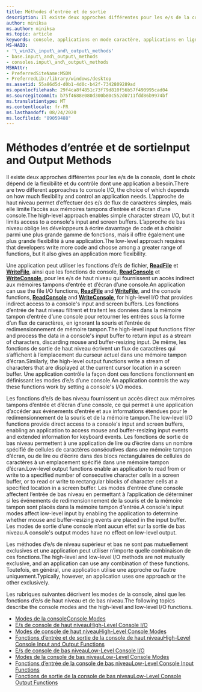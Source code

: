 ```yaml
---
title: Méthodes d’entrée et de sortie
description: Il existe deux approches différentes pour les e/s de la console, dont le choix dépend de la flexibilité et du contrôle dont une application a besoin.
author: miniksa
ms.author: miniksa
ms.topic: article
keywords: console, applications en mode caractère, applications en ligne de commande, applications Terminal Server, API de console
MS-HAID:
- '\_win32\_input\_and\_output\_methods'
- base.input\_and\_output\_methods
- consoles.input\_and\_output\_methods
MSHAttr:
- PreferredSiteName:MSDN
- PreferredLib:/library/windows/desktop
ms.assetid: 55a86d5d-d0b1-4d0c-b42f-7342809289ad
ms.openlocfilehash: 29f4ca8f4851c73f79d810f56b57f490995cad04
ms.sourcegitcommit: b75f4688e080d300b80c552d0711fdd86b9974bf
ms.translationtype: MT
ms.contentlocale: fr-FR
ms.lasthandoff: 08/24/2020
ms.locfileid: "89059488"
---
```

# <a name="input-and-output-methods"></a><span data-ttu-id="6df1c-104">Méthodes d’entrée et de sortie</span><span class="sxs-lookup"><span data-stu-id="6df1c-104">Input and Output Methods</span></span>


<span data-ttu-id="6df1c-105">Il existe deux approches différentes pour les e/s de la console, dont le choix dépend de la flexibilité et du contrôle dont une application a besoin.</span><span class="sxs-lookup"><span data-stu-id="6df1c-105">There are two different approaches to console I/O, the choice of which depends on how much flexibility and control an application needs.</span></span> <span data-ttu-id="6df1c-106">L’approche de haut niveau permet d’effectuer des e/s de flux de caractères simples, mais elle limite l’accès aux mémoires tampons d’entrée et d’écran d’une console.</span><span class="sxs-lookup"><span data-stu-id="6df1c-106">The high-level approach enables simple character stream I/O, but it limits access to a console's input and screen buffers.</span></span> <span data-ttu-id="6df1c-107">L’approche de bas niveau oblige les développeurs à écrire davantage de code et à choisir parmi une plus grande gamme de fonctions, mais il offre également une plus grande flexibilité à une application.</span><span class="sxs-lookup"><span data-stu-id="6df1c-107">The low-level approach requires that developers write more code and choose among a greater range of functions, but it also gives an application more flexibility.</span></span>

<span data-ttu-id="6df1c-108">Une application peut utiliser les fonctions d’e/s de fichier, [**ReadFile**](https://msdn.microsoft.com/library/windows/desktop/aa365467) et [**WriteFile**](https://msdn.microsoft.com/library/windows/desktop/aa365747), ainsi que les fonctions de console, [**ReadConsole**](readconsole.md) et [**WriteConsole**](writeconsole.md), pour les e/s de haut niveau qui fournissent un accès indirect aux mémoires tampons d’entrée et d’écran d’une console.</span><span class="sxs-lookup"><span data-stu-id="6df1c-108">An application can use the file I/O functions, [**ReadFile**](https://msdn.microsoft.com/library/windows/desktop/aa365467) and [**WriteFile**](https://msdn.microsoft.com/library/windows/desktop/aa365747), and the console functions, [**ReadConsole**](readconsole.md) and [**WriteConsole**](writeconsole.md), for high-level I/O that provides indirect access to a console's input and screen buffers.</span></span> <span data-ttu-id="6df1c-109">Les fonctions d’entrée de haut niveau filtrent et traitent les données dans la mémoire tampon d’entrée d’une console pour retourner les entrées sous la forme d’un flux de caractères, en ignorant la souris et l’entrée de redimensionnement de mémoire tampon.</span><span class="sxs-lookup"><span data-stu-id="6df1c-109">The high-level input functions filter and process the data in a console's input buffer to return input as a stream of characters, discarding mouse and buffer-resizing input.</span></span> <span data-ttu-id="6df1c-110">De même, les fonctions de sortie de haut niveau écrivent un flux de caractères qui s’affichent à l’emplacement du curseur actuel dans une mémoire tampon d’écran.</span><span class="sxs-lookup"><span data-stu-id="6df1c-110">Similarly, the high-level output functions write a stream of characters that are displayed at the current cursor location in a screen buffer.</span></span> <span data-ttu-id="6df1c-111">Une application contrôle la façon dont ces fonctions fonctionnent en définissant les modes d’e/s d’une console.</span><span class="sxs-lookup"><span data-stu-id="6df1c-111">An application controls the way these functions work by setting a console's I/O modes.</span></span>

<span data-ttu-id="6df1c-112">Les fonctions d’e/s de bas niveau fournissent un accès direct aux mémoires tampons d’entrée et d’écran d’une console, ce qui permet à une application d’accéder aux événements d’entrée et aux informations étendues pour le redimensionnement de la souris et de la mémoire tampon.</span><span class="sxs-lookup"><span data-stu-id="6df1c-112">The low-level I/O functions provide direct access to a console's input and screen buffers, enabling an application to access mouse and buffer-resizing input events and extended information for keyboard events.</span></span> <span data-ttu-id="6df1c-113">Les fonctions de sortie de bas niveau permettent à une application de lire ou d’écrire dans un nombre spécifié de cellules de caractères consécutives dans une mémoire tampon d’écran, ou de lire ou d’écrire dans des blocs rectangulaires de cellules de caractères à un emplacement spécifié dans une mémoire tampon d’écran.</span><span class="sxs-lookup"><span data-stu-id="6df1c-113">Low-level output functions enable an application to read from or write to a specified number of consecutive character cells in a screen buffer, or to read or write to rectangular blocks of character cells at a specified location in a screen buffer.</span></span> <span data-ttu-id="6df1c-114">Les modes d’entrée d’une console affectent l’entrée de bas niveau en permettant à l’application de déterminer si les événements de redimensionnement de la souris et de la mémoire tampon sont placés dans la mémoire tampon d’entrée.</span><span class="sxs-lookup"><span data-stu-id="6df1c-114">A console's input modes affect low-level input by enabling the application to determine whether mouse and buffer-resizing events are placed in the input buffer.</span></span> <span data-ttu-id="6df1c-115">Les modes de sortie d’une console n’ont aucun effet sur la sortie de bas niveau.</span><span class="sxs-lookup"><span data-stu-id="6df1c-115">A console's output modes have no effect on low-level output.</span></span>

<span data-ttu-id="6df1c-116">Les méthodes d’e/s de niveau supérieur et bas ne sont pas mutuellement exclusives et une application peut utiliser n’importe quelle combinaison de ces fonctions.</span><span class="sxs-lookup"><span data-stu-id="6df1c-116">The high-level and low-level I/O methods are not mutually exclusive, and an application can use any combination of these functions.</span></span> <span data-ttu-id="6df1c-117">Toutefois, en général, une application utilise une approche ou l’autre uniquement.</span><span class="sxs-lookup"><span data-stu-id="6df1c-117">Typically, however, an application uses one approach or the other exclusively.</span></span>

<span data-ttu-id="6df1c-118">Les rubriques suivantes décrivent les modes de la console, ainsi que les fonctions d’e/s de haut niveau et de bas niveau.</span><span class="sxs-lookup"><span data-stu-id="6df1c-118">The following topics describe the console modes and the high-level and low-level I/O functions.</span></span>

- [<span data-ttu-id="6df1c-119">Modes de la console</span><span class="sxs-lookup"><span data-stu-id="6df1c-119">Console Modes</span></span>](console-modes.md)
- [<span data-ttu-id="6df1c-120">E/s de console de haut niveau</span><span class="sxs-lookup"><span data-stu-id="6df1c-120">High-Level Console I/O</span></span>](high-level-console-i-o.md)
- [<span data-ttu-id="6df1c-121">Modes de console de haut niveau</span><span class="sxs-lookup"><span data-stu-id="6df1c-121">High-Level Console Modes</span></span>](high-level-console-modes.md)
- [<span data-ttu-id="6df1c-122">Fonctions d’entrée et de sortie de la console de haut niveau</span><span class="sxs-lookup"><span data-stu-id="6df1c-122">High-Level Console Input and Output Functions</span></span>](high-level-console-input-and-output-functions.md)
- [<span data-ttu-id="6df1c-123">E/s de console de bas niveau</span><span class="sxs-lookup"><span data-stu-id="6df1c-123">Low-Level Console I/O</span></span>](low-level-console-i-o.md)
- [<span data-ttu-id="6df1c-124">Modes de la console de bas niveau</span><span class="sxs-lookup"><span data-stu-id="6df1c-124">Low-Level Console Modes</span></span>](low-level-console-modes.md)
- [<span data-ttu-id="6df1c-125">Fonctions d’entrée de la console de bas niveau</span><span class="sxs-lookup"><span data-stu-id="6df1c-125">Low-Level Console Input Functions</span></span>](low-level-console-input-functions.md)
- [<span data-ttu-id="6df1c-126">Fonctions de sortie de la console de bas niveau</span><span class="sxs-lookup"><span data-stu-id="6df1c-126">Low-Level Console Output Functions</span></span>](low-level-console-output-functions.md)

 

 




